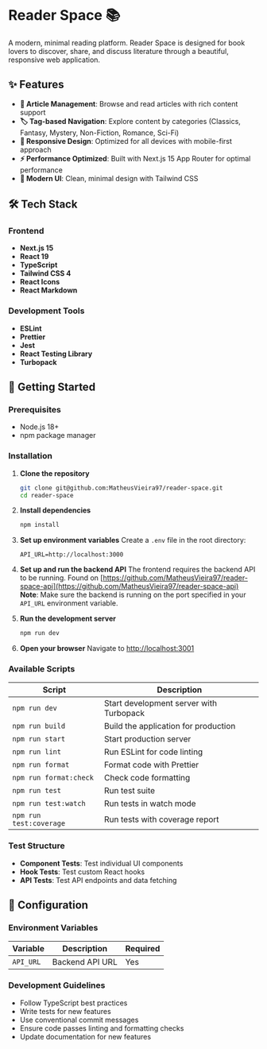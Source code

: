 # Reader Space 📚

A modern, minimal reading platform. Reader Space is designed for book lovers to discover, share, and discuss literature through a beautiful, responsive web application.

## ✨ Features

- **📖 Article Management**: Browse and read articles with rich content support
- **🏷️ Tag-based Navigation**: Explore content by categories (Classics, Fantasy, Mystery, Non-Fiction, Romance, Sci-Fi)
- **📱 Responsive Design**: Optimized for all devices with mobile-first approach
- **⚡ Performance Optimized**: Built with Next.js 15 App Router for optimal performance
- **🎨 Modern UI**: Clean, minimal design with Tailwind CSS

## 🛠️ Tech Stack

### Frontend
- **Next.js 15**
- **React 19**
- **TypeScript**
- **Tailwind CSS 4**
- **React Icons**
- **React Markdown**

### Development Tools
- **ESLint**
- **Prettier**
- **Jest**
- **React Testing Library**
- **Turbopack**

## 🚀 Getting Started

### Prerequisites

- Node.js 18+ 
- npm package manager

### Installation

1. **Clone the repository**
   ```bash
   git clone git@github.com:MatheusVieira97/reader-space.git
   cd reader-space
   ```

2. **Install dependencies**
   ```bash
   npm install
   ```

3. **Set up environment variables**
   Create a `.env` file in the root directory:
   ```env
   API_URL=http://localhost:3000 
   ```

4. **Set up and run the backend API**
   The frontend requires the backend API to be running. Found on [https://github.com/MatheusVieira97/reader-space-api](https://github.com/MatheusVieira97/reader-space-api)
   **Note**: Make sure the backend is running on the port specified in your `API_URL` environment variable.

5. **Run the development server**
   ```bash
   npm run dev
   ```

6. **Open your browser**
   Navigate to [http://localhost:3001](http://localhost:3001)

### Available Scripts

| Script | Description |
|--------|-------------|
| `npm run dev` | Start development server with Turbopack |
| `npm run build` | Build the application for production |
| `npm run start` | Start production server |
| `npm run lint` | Run ESLint for code linting |
| `npm run format` | Format code with Prettier |
| `npm run format:check` | Check code formatting |
| `npm run test` | Run test suite |
| `npm run test:watch` | Run tests in watch mode |
| `npm run test:coverage` | Run tests with coverage report |

### Test Structure

- **Component Tests**: Test individual UI components
- **Hook Tests**: Test custom React hooks
- **API Tests**: Test API endpoints and data fetching


## 🔧 Configuration
### Environment Variables

| Variable | Description | Required |
|----------|-------------|----------|
| `API_URL` | Backend API URL | Yes |

### Development Guidelines
- Follow TypeScript best practices
- Write tests for new features
- Use conventional commit messages
- Ensure code passes linting and formatting checks
- Update documentation for new features

